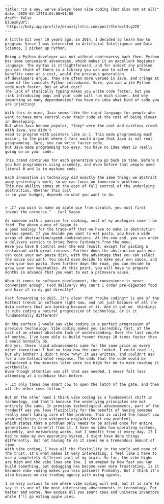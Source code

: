     ---
    title: "In a way, we've always been vibe coding (but also not at all)"
    date: 2025-03-12T13:04:06+01:00
    draft: false
    blueskyUrl: 'https://bsky.app/profile/bramzijlstra.com/post/3letwct3cg225'
    ---
    
    A little bit over 10 years ago, in 2014, I decided to learn how to program. Since I was interested in Artificial Intelligence and Data Science, I picked up Python.
    
    Being a Python developer was not without controversy back then. Python has some convenient advantages, which makes it an excellent beginner language. The syntax is straightforward, and for almost any problem you can think of there is a library you can use to solve it. These benefits come at a cost, would the previous generation
    of developers argue. They are often more versed in Java, and cringe at some of the concepts Python introduced. Sure, you can write Python code much faster. But at what cost?
    The lack of statically typing makes you write code faster, but you risk introducing bugs and your code will run much slower. And why importing so many dependencies? You have no idea what kind of code you are injecting!
    
    With this in mind, Java seems like the right language for people who want to have more control over their code at the cost of being slower in developing.
    But when Java became popular, *they* were the cool and careless crowd. With Java, you didn't
    need to program with pointers like in C. This made programming much easier, to the point where C fans would argue that Java is not real programming. Sure, you can write faster code,
    but Java made programming too easy. You have no idea what is really going on in your code.
    
    This trend continues for each generation you go back in time. Before C you had programmers using assembly, and even before that people used literal 0 and 1s in machine code.
    
    Each innovation in technology did exactly the same thing: we abstract away yesterday's work, so we can focus on tomorrow's problems. 
    This new ability comes at the cost of full control of the underlying abstraction. Whether this cost
    is in your budget, depends on what you want to do. 
    
    
    > „If you wish to make an apple pie from scratch, you must first invent the universe.“ - Carl Sagan
    
    As someone with a passion for cooking, most of my analogies come from food. The above quote of Sagan is 
    a good analogy for the trade-off that we have to make in abstraction versus speed. If you decide you want to eat pasta, you have a wide array of abstraction/speed combinations. At the one end, you can order a delivery service to bring Penne Carbonara from the menu. 
    Here you have 0 control over the end result, except for picking a restaurant with great reviews. Further down the abstraction path you can cook your own pasta dish, with the advantage that you can select the sauce you want. You could even decide to make your own sauce, and even your own pasta. Even further down the road, you can decide to grow your own vegetables. At this point, you will have to prepare months in advance that you want to eat a primavera sauce.
    
    When it comes to software development, the convenience is never convenient enough. Food delivery? Why can't I order pre-digested food and have it in my gut directly?
    
    Fast forwarding to 2025. It's clear that **vibe coding** is one of the hottest trends in software right now, and not just because of all the data centers that are burning because of it. And it got me  thinking: is vibe coding a natural progression of technology, or is it fundamentally different?
    
    On the surface I would say vibe coding is a perfect progression of previous technology. Vibe coding makes you incredibly fast, at the cost of an almost absolute lack of understanding. Over the last couple of months, I've been able to build *some* things 10 times faster than I would normally do.
    And yes, these rapid advancements came for the same price as every other invention: I had no idea how the code looked. I could read it, but why bother? I didn't know *why* it was written, and couldn't ask for a non-hallucinated response. The odds that the code would be refactored a few minutes later were too high for me to make reading it worthwhile.
    Even though attention was all that was needed, I never felt less attending at a codebase than before.
    
    > „It only takes one smart cow to open the latch of the gate, and then all the other cows follow.“
    
    But on the other hand I think vibe coding is a fundamental shift in technology, and that's because the underlying principles are not entirely the same. In previous technological advancements, part of the tradeoff was you lose flexibility for the benefit of having someone really smart taking care of the problem. This is called the [smart cow problem](https://en.wikipedia.org/wiki/Smart_cow_problem), 
    which states that a problem only needs to be solved once for entire generations to benefit from it. I have no idea how operating systems, assembly, and networking works, but I benefit from it every day. If I had to make my own operating system, I might have done things differently. But not having to do it saves me a tremendous amount of time.
    With vibe coding, I have all the flexibility in the world and none of the trust. It's what makes it very interesting, I feel like I have to use a completely different part of my brain. So far, the vibe highs are high and the vibe lows are low. I am amazed by how fast you can build something, but debugging has become even more frustrating. Is it because vibe coding makes you less patient? Probably. But I think it's also because we are trading agency with using agents.
    
    I am very curious to see where vibe coding will end, but it is safe to say it is one of the most interesting advancements in technology. For better and worse. Now excuse all you smart cows and universe inventors while I'll go eating apple pies.